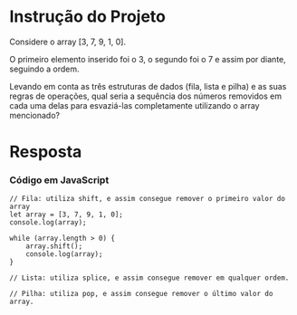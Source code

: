 # **Instrução do Projeto**
Considere o array [3, 7, 9, 1, 0].

O primeiro elemento inserido foi o 3, o segundo foi o 7 e assim por diante, seguindo a ordem.

Levando em conta as três estruturas de dados (fila, lista e pilha) e as suas regras de operações, qual seria a sequência dos números removidos em cada uma delas para esvaziá-las completamente utilizando o array mencionado?



# **Resposta**

### Código em JavaScript

```
// Fila: utiliza shift, e assim consegue remover o primeiro valor do array
let array = [3, 7, 9, 1, 0];
console.log(array);

while (array.length > 0) {
    array.shift();
    console.log(array);
}

// Lista: utiliza splice, e assim consegue remover em qualquer ordem.

// Pilha: utiliza pop, e assim consegue remover o último valor do array.

```
